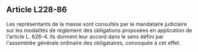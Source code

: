 Article L228-86
----
Les représentants de la masse sont consultés par le mandataire judiciaire sur
les modalités de règlement des obligations proposées en application de l'article
L. 626-4. Ils donnent leur accord dans le sens défini par l'assemblée générale
ordinaire des obligataires, convoquée à cet effet.
